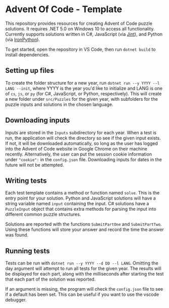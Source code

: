 # Advent Of Code - Template
This repository provides resources for creating Advent of Code puzzle solutions. It requires .NET 5.0 on Windows 10 to access all functionality. 
Currently supports solutions written in C#, JavaScript (via [Jint](https://github.com/sebastienros/jint)), and Python (via [IronPython](https://ironpython.net/)).

To get started, open the repository in VS Code, then run `dotnet build` to install dependencies.

## Setting up files
To create the folder structure for a new year, run `dotnet run --y YYYY --l LANG --init`, where YYYY is the year you'd like to initialize and LANG is one of `cs`, `js`, or `py` (for C#, JavaScript, or Python, respectively). This will create a new folder under `src/Puzzles` for the given year, with subfolders for the puzzle inputs and solutions in the chosen language.

## Downloading inputs
Inputs are stored in the `Inputs` subdirectory for each year. When a test is run, the application will check the directory so see if the given input exists. If not, it will be downloaded automatically, so long as the user has logged into the Advent of Code website in Google Chrome on their machine recently. Alternatively, the user can put the session cookie information under `"cookie":` in the `config.json` file. Downloading inputs for dates in the future will not be attempted.

## Writing tests
Each test template contains a method or function named `solve`. This is the entry point for your solution. Python and JavaScript solutions will have a string variable named `input` containing the input. C# solutions have a `PuzzleInput` object that contains extra methods for parsing the input into different common puzzle structures.

Solutions are reported with the functions `SubmitPartOne` and `SubmitPartTwo`. Using these functions will store your answer and record the time the answer was found. 

## Running tests
Tests can be run with `dotnet run --y YYYY --d DD --l LANG`. Omitting the day argument will attempt to run all tests for the given year. The results will be displayed for each part, along with the milliseconds after starting the test that each part of the solution was reported.

If an argument is missing, the program will check the `config.json` file to see if a default has been set. This can be useful if you want to use the vscode debugger.